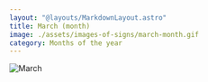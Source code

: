 ```yaml
---
layout: "@layouts/MarkdownLayout.astro"
title: March (month)
image: ./assets/images-of-signs/march-month.gif
category: Months of the year
---
```


![March](@signs/march-month.gif)
